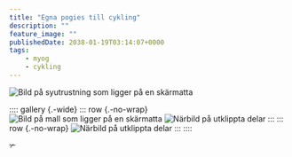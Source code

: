 ```yaml
---
title: "Egna pogies till cykling"
description: ""
feature_image: ""
publishedDate: 2038-01-19T03:14:07+0000
tags:
	- myog
    - cykling
---
```


![Bild på syutrustning som ligger på en skärmatta]()

:::: gallery {.-wide}
::: row {.-no-wrap}
![Bild på mall som ligger på en skärmatta]()
![Närbild på utklippta delar]()
:::
::: row {.-no-wrap}
![Närbild på utklippta delar]()
:::
::::

<p class="fleuron" aria-hidden="true">✃</p>